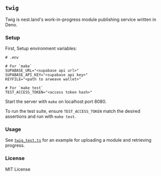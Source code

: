 ## `twig`

Twig is nest.land's work-in-progress module publishing service written in Deno.

### Setup

First, Setup environment variables:

```
# .env

# For `make`
SUPABASE_URL="<supabase api url>"
SUPABASE_API_KEY="<supabase api key>"
KEYFILE="<path to arweave wallet>"

# For `make test`
TEST_ACCESS_TOKEN="<access token hash>"
```

Start the server with `make` on localhost port 8080.

To run the test suite, ensure `TEST_ACCESS_TOKEN` match the desired assertions
and run with `make test`.

### Usage

See [`twig_test.ts`](./twig_test.ts) for an example for uploading a module and
retrieving progress.

### License

MIT License
